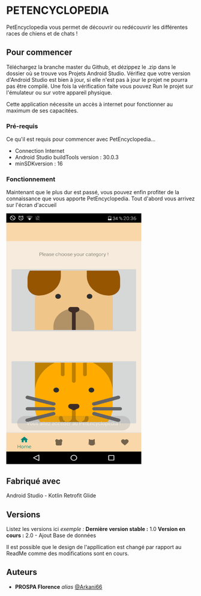 # PETENCYCLOPEDIA

PetEncyclopedia vous permet de découvrir ou redécouvrir les différentes races de chiens et de chats !

## Pour commencer

Téléchargez la branche master du Github, et dézippez le .zip dans le dossier où se trouve vos Projets Android Studio. Vérifiez que votre version d'Android Studio est bien à jour, si elle n'est pas à jour le projet ne pourra pas être compilé. Une fois la vérification faite vous pouvez Run le projet sur l'émulateur ou sur votre appareil physique.

Cette application nécessite un accès à internet pour fonctionner au maximum de ses capacitées.

### Pré-requis

Ce qu'il est requis pour commencer avec PetEncyclopedia...

- Connection Internet
- Android Studio buildTools version : 30.0.3
- minSDKversion : 16

### Fonctionnement

Maintenant que le plus dur est passé, vous pouvez enfin profiter de la connaissance que vous apporte PetEncyclopedia.
Tout d'abord vous arrivez sur l'écran d'accueil

<img width="360px" height="667px" src="https://github.com/Arkani66/PetEncyclopedia/blob/master/images/Screenshot_2021-05-28-20-36-11.png">

## Fabriqué avec

Android Studio - Kotlin
Retrofit
Glide

## Versions
Listez les versions ici 
_exemple :_
**Dernière version stable :** 1.0
**Version en cours :** 2.0 - Ajout Base de données

Il est possible que le design  de l'appllication est changé par rapport au ReadMe comme des modifications sont en cours.

## Auteurs
* **PROSPA Florence** _alias_ [@Arkani66](https://github.com/Arkani66)


